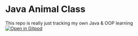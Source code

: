 # Java Animal Class
This repo is really just tracking my own Java & OOP learning
<br />
[![Open in Gitpod](https://gitpod.io/button/open-in-gitpod.svg)](https://gitpod.io/#https://github.com/TalkativeDiv/java-animal-class)
